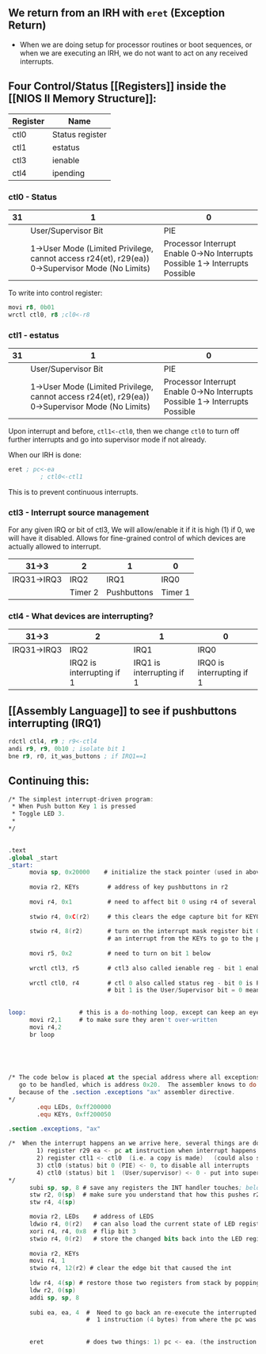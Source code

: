 ## We return from an IRH with `eret` (Exception Return)

- When we are doing setup for processor routines or boot sequences, or when we are executing an IRH, we do not want to act on any received interrupts.

## Four Control/Status [[Registers]] inside the [[NIOS II Memory Structure]]:

|Register|Name|
|---|---|
|ctl0|Status register|
|ctl1|estatus|
|ctl3|ienable|
|ctl4|ipending|

### ctl0 - Status

|31|1|0|
|---|---|---|
||User/Supervisor Bit|PIE|
||1→User Mode (Limited Privilege, cannot access r24(et), r29(ea)) 0→Supervisor Mode (No Limits)|Processor Interrupt Enable 0→No Interrupts Possible 1→ Interrupts Possible |

To write into control register:

```nasm
movi r8, 0b01
wrctl ctl0, r8 ;cl0<-r8
```

### ctl1 - estatus

|31|1|0|
|---|---|---|
||User/Supervisor Bit|PIE|
||1→User Mode (Limited Privilege, cannot access r24(et), r29(ea)) 0→Supervisor Mode (No Limits)|Processor Interrupt Enable 0→No Interrupts Possible 1→ Interrupts Possible |

Upon interrupt and before, `ctl1<-ctl0`, then we change `ctl0` to turn off further interrupts and go into supervisor mode if not already.

When our IRH is done:

```nasm
eret ; pc<-ea
		 ; ctl0<-ctl1
```

This is to prevent continuous interrupts.

### ctl3 - Interrupt source management

For any given IRQ or bit of ctl3, We will allow/enable it if it is high (1) if 0, we will have it disabled. Allows for fine-grained control of which devices are actually allowed to interrupt.

|31→3|2|1|0|
|---|---|---|---|
|IRQ31→IRQ3|IRQ2|IRQ1|IRQ0|
||Timer 2|Pushbuttons|Timer 1|

### ctl4 - What devices are interrupting?

|31→3|2|1|0|
|---|---|---|---|
|IRQ31→IRQ3|IRQ2|IRQ1|IRQ0|
||IRQ2 is interrupting if 1|IRQ1 is interrupting if 1|IRQ0 is interrupting if 1|

## [[Assembly Language]] to see if pushbuttons interrupting (IRQ1)

```nasm
rdctl ctl4, r9 ; r9<-ctl4
andi r9, r9, 0b10 ; isolate bit 1
bne r9, r0, it_was_buttons ; if IRQ1==1
```

## Continuing this:

```nasm
/* The simplest interrupt-driven program:
 * When Push button Key 1 is pressed
 * Toggle LED 3.  
 * 
*/

	  
.text
.global _start 
_start:
      movia sp, 0x20000    # initialize the stack pointer (used in above interrupt service routine)
      
	  movia r2, KEYs		# address of key pushbuttons in r2
	  
      movi r4, 0x1		    # need to affect bit 0 using r4 of several registers!
	  
      stwio r4, 0xC(r2) 	# this clears the edge capture bit for KEY0 if it was on, writing into the edge capture register
	  
	  stwio r4, 8(r2)		# turn on the interrupt mask register bit 0 for KEY 0 so that this causes
	  					    # an interrupt from the KEYs to go to the processor when button released
							
      movi r5, 0x2			# need to turn on bit 1 below
	  
      wrctl ctl3, r5 		# ctl3 also called ienable reg - bit 1 enables interupts for IRQ1->buttons
	  
      wrctl ctl0, r4 		# ctl 0 also called status reg - bit 0 is Proc Interrupt Enable (PIE) bit; 
	  					    # bit 1 is the User/Supervisor bit = 0 means supervisor
 
     
loop:				# this is a do-nothing loop, except can keep an eye on r2 & r4
      movi r2,1		# to make sure they aren't over-written
      movi r4,2
      br loop

      

	  

/* The code below is placed at the special address where all exceptions
   go to be handled, which is address 0x20.  The assembler knows to do this
   because of the .section .exceptions "ax" assembler directive.
*/
		.equ LEDs, 0xff200000
		.equ KEYs, 0xff200050
		
.section .exceptions, "ax"

/*  When the interrupt happens an we arrive here, several things are done automatically by the hardware:
		1) register r29 ea <- pc at instruction when interrupt happens
		2) register ctl1 <- ctl0  (i.e. a copy is made)   (could also say estatus <- status)
		3) ctl0 (status) bit 0 (PIE) <- 0, to disable all interrupts
		4) ctl0 (status) bit 1  (User/supervisor) <- 0 - put into supervisor mode
*/ 
      subi sp, sp, 8 # save any registers the INT handler touches; below uses r2 and r4, so need 8 bytes
      stw r2, 0(sp)  # make sure you understand that how this pushes r2 and r4 onto the stack
      stw r4, 4(sp)

      movia r2, LEDs    # address of LEDS
      ldwio r4, 0(r2) 	# can also load the current state of LED register!
      xori r4, r4, 0x8  # flip bit 3
      stwio r4, 0(r2)	# store the changed bits back into the LED register
      
      movia r2, KEYs 
      movi r4, 1
      stwio r4, 12(r2) # clear the edge bit that caused the int
      
      ldw r4, 4(sp) # restore those two registers from stack by popping:
      ldw r2, 0(sp)
      addi sp, sp, 8
      
      subi ea, ea, 4  #  Need to go back an re-execute the interrupted instruction - move back
	  				  #  1 instruction (4 bytes) from where the pc was  
					  
					  
      eret			  # does two things: 1) pc <- ea. (the instruction address to return to
```